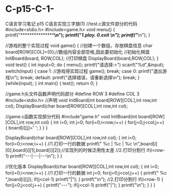 # C-p15-C-1-
C语言学习笔记 p15 C语言实现三字旗(1)
//test.c源文件部分的代码
#include<stdio.h>
#include<game.h>
void menu()
{
    printf("*********************************\n");
    printf("*******1.play.   0.exit  ********\n");
    printf("*********************************\n");
}

//游戏的整个实现过程
void game()
{
    //创建一个数组，存放棋盘信息
    char board[ROW][COL]={0};//数组内容全部空格,因此要初始化
    //初始化棋盘
    InitBoard(board, ROW,COL);
    //打印棋盘
    DisplayBoard(board,ROW,COL);
}
void test()
{
    int input=0;
    do
    {
        menu();
        printf("请选择:>")
        scanf("%d",&input);
        switch(input)
        {
            case 1:
                //游戏得实现过程
                game();
                break;
            case 0:
                printf("退出游戏\n");
                break;
            default:
                printf("选择错误，请重新选择\n");
                break;
        }
    }while(input);
}
int main()
{
    test();
    return 0;
}




//game.h头文件函数声明代码部分
#define ROW 3
#define COL 3
#include<stdio.h>
//声明
void InitBoard(int board[ROW][COL],int row,int col);
DisplayBoard(char board[ROW][COL],int row,int col);



//game.c函数实现部分代码
#include"game.h"
void InitBoard(int board[ROW][COL],int row,int col)
{
    int i=0;
    int j=0;
    for(i=0;i<row;i++)
    {
        for(j=0;j<col;j++)
        {
            board[i][j]=' ';
        }
    }
}

DisplayBoard(char board[ROW][COL],int row,int col);
{
    int i=0;
    for(i=0;i<row;i++)
    {
        //1.打印一行的数据
        printf(" %c | %c | %c \n",board[i][0],board[i][1],board[i][2]);//实现列的时候泛用性太差
        //2.打印分割行
        if(i<row-1)
            printf("---|---|---\n");
    }
}

//优化版本
DisplayBoard(char board[ROW][COL],int row,int col);
{
    int i=0;
    for(i=0;i<row;i++)
    {
        //1.打印一行的数据
        int j=0;
        for(j=0;j<col;j++)
        {
            printf(" %c ",board[i][j]);
            if(j<col-1)
                printf("|");
        }
        printf("\n");
        //2.打印分割行
        if(i<row-1)
        {
            for(j=0;j<col;j++)
            {
                printf("---");
                if(j<col-1)
                    printf("|");
            }
            printf("\n");
        }
    }
}






